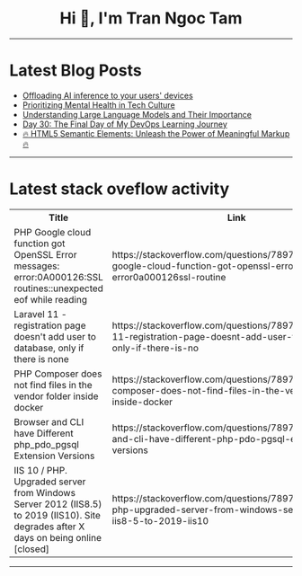 <h1 align="center">Hi 👋, I'm Tran Ngoc Tam</h1>

---

# Latest Blog Posts 
<!-- BLOG-POST-LIST:START -->
- [Offloading AI inference to your users&#39; devices](https://dev.to/miguelaeh/offloading-ai-inference-to-your-users-devices-30nb)
- [Prioritizing Mental Health in Tech Culture](https://dev.to/nens/prioritizing-mental-health-in-tech-culture-1ee5)
- [Understanding Large Language Models and Their Importance](https://dev.to/travislramos/understanding-large-language-models-and-their-importance-l3l)
- [Day 30: The Final Day of My DevOps Learning Journey](https://dev.to/singh_in_cloud/day-30-the-final-day-of-my-devops-learning-journey-1dng)
- [🔥 HTML5 Semantic Elements: Unleash the Power of Meaningful Markup 🔥](https://dev.to/areeb_anwar_813df06ee1124/html5-semantic-elements-unleash-the-power-of-meaningful-markup-40dd)
<!-- BLOG-POST-LIST:END -->

---

# Latest stack oveflow activity
<table>
  <tr><th>Title</th><th>Link</th></tr>
  <!-- STACKOVERFLOW:START --><tr><td>PHP Google cloud function got OpenSSL Error messages: error:0A000126:SSL routines::unexpected eof while reading</td><td>https://stackoverflow.com/questions/78979275/php-google-cloud-function-got-openssl-error-messages-error0a000126ssl-routine</td></tr><tr><td>Laravel 11 - registration page doesn&#39;t add user to database, only if there is none</td><td>https://stackoverflow.com/questions/78979201/laravel-11-registration-page-doesnt-add-user-to-database-only-if-there-is-no</td></tr><tr><td>PHP Composer does not find files in the vendor folder inside docker</td><td>https://stackoverflow.com/questions/78979111/php-composer-does-not-find-files-in-the-vendor-folder-inside-docker</td></tr><tr><td>Browser and CLI have Different php_pdo_pgsql Extension Versions</td><td>https://stackoverflow.com/questions/78978986/browser-and-cli-have-different-php-pdo-pgsql-extension-versions</td></tr><tr><td>IIS 10 / PHP. Upgraded server from Windows Server 2012 &lpar;IIS8.5&rpar; to 2019 &lpar;IIS10&rpar;. Site degrades after X days on being online [closed]</td><td>https://stackoverflow.com/questions/78978962/iis-10-php-upgraded-server-from-windows-server-2012-iis8-5-to-2019-iis10</td></tr><!-- STACKOVERFLOW:END -->
</table>

---


